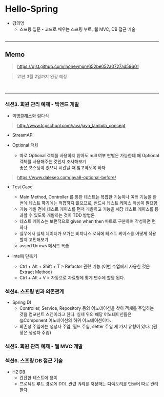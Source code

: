 # Hello-Spring

- 강의명 
    - 스프링 입문 - 코드로 배우는 스프링 부트, 웹 MVC, DB 접근 기술
<br><br>
<hr/>

## Memo

> <a>https://gist.github.com/ihoneymon/652be052a0727ad59601

> 21년 3월 2일까지 완강 예정

<br>
<hr/>

### 섹션3. 회원 관리 예제 - 백엔드 개발
 - 익명클래스와 람다식<br>
 > <a>http://www.tcpschool.com/java/java_lambda_concept <br>

 - StreamAPI 

 - Optional 객체<br>
   - 따로 Optional 객체를 사용하지 않아도 null 여부 판별은 가능한데 왜 Optional 객체를 사용해주는 것인지 조사해보기<br>
 좋은 포스팅이 있으니 시간날 때 참고하도록 하자<br>
 > <a>https://www.daleseo.com/java8-optional-before/

 - Test Case <br>
   - Main Method, Controller 를 통한 테스트는 복잡한 기능이나 여러 기능을 한번에 테스트 하기에는
적합하지 않으므로, 반드시 테스트 케이스 작성이 필요함
   - 기능 개발 전에 테스트 케이스를 먼저 개발하고 기능을 해당 테스트 케이스를 통과할 수 있도록 개발하는 것이
TDD 방법론
   - 테스트 케이스는 보편적으로 given when then 파트로 구분하여 작성하면 편하다
   - 실무에서 실제 데이터가 오가는 비지니스 로직에 테스트 케이스를 어떻게 적용할지 고민해보기
   - assertThrows 메서드 복습

 - Intellij 단축키 <br>
   - Ctrl + Alt + Shift + T > Refactor 관련 기능 (이번 수업에서 사용한 것은 Extract Method) <br>
   - Ctrl + Alt + V > 자동으로 자료형에 맞게 변수에 할당 된다.

### 섹션4. 스프링 빈과 의존관계

 - Spring DI
   - Controller, Service, Repository 등의 어노테이션을 찾아 객체를 주입하는 것을 컴포넌트 스캔이라고 한다. 실제 위의 해당 어노테이션들은 @Component 어노테이션의 하위 어노테이션이다. 
   - 의존성 주입에는 생성자 주입, 필드 주입, setter 주입 세 가지 유형이 있다. (권장은 생성자 주입)
   
### 섹션5. 회원 관리 예제 - 웹 MVC 개발
   
### 섹션6. 스프링 DB 접근 기술

 - H2 DB
   - 간단한 테스트에 용이
   - 프로젝트 루트 경로에 DDL 관련 쿼리를 저장하는 디렉토리를 만들어 따로 관리한다. 